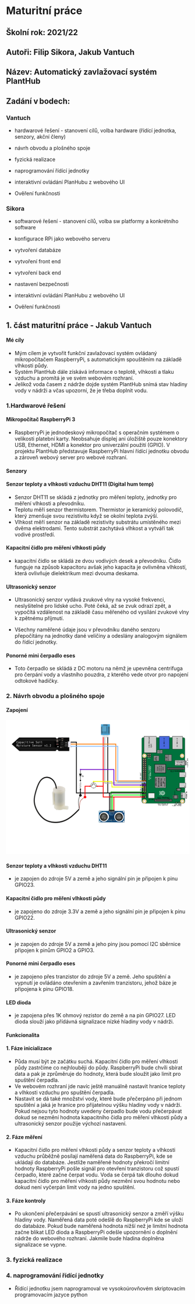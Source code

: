 # Maturitní práce  

## Školní rok:	2021/22 

## Autoři:		Filip Sikora, Jakub Vantuch 

## Název:	Automatický zavlažovací systém PlantHub

## Zadání v bodech: 

### Vantuch

- hardwarové řešení - stanovení cílů, volba hardware (řídící jednotka, senzory, akční členy)

- návrh obvodu a plošného spoje

- fyzická realizace

- naprogramování řídící jednotky

- interaktivní ovládání PlanHubu z webového UI

- Ověření funkčnosti

### Sikora

- softwarové řešení - stanovení cílů, volba sw platformy a konkrétního software

- konfigurace RPi jako webového serveru

- vytvoření databáze

- vytvoření front end

- vytvoření back end

- nastavení bezpečnosti

- interaktivní ovládání PlanHubu z webového UI

- Ověření funkčnosti

## 1. část maturitní práce - Jakub Vantuch
#### Mé cíly
- Mým cílem je vytvořit funkční zavlažovací systém ovládaný mikropočítačem RaspberryPi, s automatickým spouštěním na základě vlhkosti půdy.
- Systém PlantHub dále získává informace o teplotě, vlhkosti a tlaku vzduchu a promítá je ve svém webovém rozhraní.
- Jelikož voda časem z nádrže dojde systém PlantHub snímá stav hladiny vody v nádrži a včas upozorní, že je třeba doplnit vodu.

### 1.Hardwarové řešení
#### Mikropočítač RaspberryPi 3
- RaspberryPi je jednodeskový mikropočítač s operačním systémem o velikosti platební karty. Neobsahuje displej ani úložiště pouze konektory USB, Ethernet, HDMI a konektor pro univerzální použití (GPIO). V projektu PlantHub představuje RaspberryPi hlavní řídící jednotku obvodu a zároveň webový server pro webové rozhraní. 

#### Senzory
  #### Senzor teploty a vlhkosti vzduchu DHT11 (Digital hum temp)
  - Senzor DHT11 se skládá z jednotky pro měření teploty, jednotky pro měření vlhkosti a převodníku.
  - Teplotu měří senzor thermistorem. Thermistor je keramický polovodič, který zmenšuje svou rezistivitu když se okolní teplota zvýší.
  - Vlhkost měří senzor na základě rezistivity substrátu umístěného mezi dvěma elektrodami. Tento substrát zachytává vlhkost a vytváří tak vodivé prostředí. 

  #### Kapacitní čidlo pro měření vlhkosti půdy
  - kapacitní čidlo se skládá ze dvou vodivých desek a převodníku. Čidlo funguje na způsob kapacitoru avšak jeho kapacita je ovlivněna vlhkostí, která ovlivňuje dielektrikum mezi dvouma deskama.

  #### Ultrasonický senzor
  - Ultrasonický senzor vydává zvukové vlny na vysoké frekvenci, neslyšitelné pro lidské ucho. Poté čeká, až se zvuk odrazí zpět, a vypočítá vzdálenost na základě času měřeného od vysílání zvukové vlny k zpětnému příjmutí.

  - Všechny naměřené údaje jsou v převodníku daného senzoru přepočítány na jednotky dané veličiny a odeslány analogovým signálem do řídící jednotky.

  #### Ponorné mini čerpadlo eses
  - Toto čerpadlo se skládá z DC motoru na němž je upevněna centrifuga pro čerpání vody a vlastního pouzdra, z kterého vede otvor pro napojení odtokové hadičky.

### 2. Návrh obvodu a plošného spoje
#### Zapojení
![alt text](./circuit.png)
  #### Senzor teploty a vlhkosti vzduchu DHT11
  - je zapojen do zdroje 5V a země a jeho signální pin je připojen k pinu GPIO23.

  #### Kapacitní čidlo pro měření vlhkosti půdy
  - je zapojeno do zdroje 3.3V a země a jeho signální pin je připojen k pinu GPIO22.

  #### Ultrasonický senzor
  - je zapojen do zdroje 5V a země a jeho piny jsou pomocí I2C sběrnice připojen k pinům GPIO2 a GPIO3.

  #### Ponorné mini čerpadlo eses
  - je zapojeno přes tranzistor do zdroje 5V a země. Jeho spuštění a vypnutí je ovládáno otevřením a zavřením tranzistoru, jehož báze je připojena k pinu GPIO18.

  #### LED dioda
  - je zapojena přes 1K ohmový rezistor do země a na pin GPIO27. LED dioda slouží jako přídávná signalizace nízké hladiny vody v nádrži.

#### Funkcionalita
  #### 1. Fáze inicializace
  - Půda musí být ze začátku suchá. Kapacitní čidlo pro měření vlhkosti půdy zastrčíme co nejhlouběji do půdy. RaspberryPi bude chvíli sbírat data a pak je zprůměruje do hodnoty, která bude sloužit jako limit pro spuštění čerpadla.
  - Ve webovém rozhraní jde navíc ještě manuálně nastavit hranice teploty a vlhkosti vzduchu pro spuštění čerpadla.
  - Nastavit se dá také množství vody, které bude přečerpáno při jednom spuštění a jaká je hranice pro přijatelnou výšku hladiny vody v nádrži. Pokud nejsou tyto hodnoty uvedeny čerpadlo bude vodu přečerpávat dokud se nezmění hodnota kapacitního čidla pro měření vlhkosti půdy a ultrasonický senzor použije výchozí nastavení.
  #### 2. Fáze měření
  - Kapacitní čidlo pro měření vlhkosti půdy a senzor teploty a vlhkosti vzduchu průběžně posílají naměřená data do RaspberryPi, kde se ukládají do databáze. Jestliže naměřené hodnoty překročí limitní hodnoty RaspberryPi pošle signál pro otevření tranzistoru což spustí čerpadlo, které začne čerpat vodu. Voda se čerpá tak dlouho dokud kapacitní čidlo pro měření vlhkosti půdy nezmění svou hodnotu nebo dokud není vyčerpán limit vody na jedno spuštění.
  #### 3. Fáze kontroly
  - Po ukončení přečerpávání se spustí ultrasonický senzor a změří výšku hladiny vody. Naměřená data poté odešlě do RaspberryPi kde se uloží do databáze. Pokud bude naměřená hodnota nižší než je limitní hodnota začne blikat LED dioda a RaspberryPi odešle upozornění o doplnění nádrže do webového rozhraní. Jakmile bude hladina doplněna signalizace se vypne.

### 3. fyzická realizace

### 4. naprogramování řídící jednotky
- Řídící jednotku jsem naprogramoval ve vysokoúrovňovém skriptovacím programovacím jazyce python
